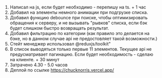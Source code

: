 1. Написал на js, если будет необходимо - перепишу на ts. + 1 час 
2. Добавил на элементы немного анимации при подгрузке списка.
3. Добавил функцию debounce при поиске, чтобы оптимизировать обращения к серверу, и не вызывать "рывков" списка, если бэк будет слишком быстро возвращать результат.
4. Добавил фильтрацию по категории (как правило это делается на бэке, но в данном случае api не предостовляет такой возможности.)
5. Стейт менеджер использовал @reduxjs/toolkit" 
6. В список выводяться только первые 11 элементов. Текущее api не предусматривает пагинацию. Если будет необходимость - сделаю на клиенте. + 30 минут
7. Затрачено 4.30 - 5.0 часов
8. Деплой по ссылке https://chucknorris.vercel.app/
